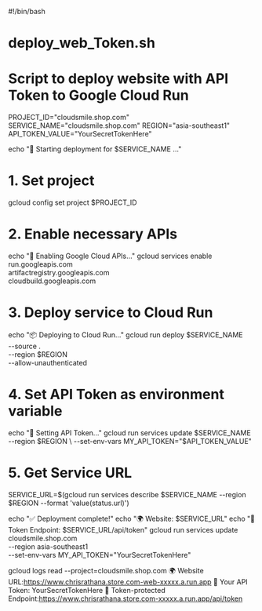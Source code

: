 #!/bin/bash
# deploy_web_Token.sh
# Script to deploy website with API Token to Google Cloud Run

PROJECT_ID="cloudsmile.shop.com"
SERVICE_NAME="cloudsmile.shop.com"
REGION="asia-southeast1"
API_TOKEN_VALUE="YourSecretTokenHere"

echo "🚀 Starting deployment for $SERVICE_NAME ..."

# 1. Set project
gcloud config set project $PROJECT_ID

# 2. Enable necessary APIs
echo "📡 Enabling Google Cloud APIs..."
gcloud services enable run.googleapis.com \
    artifactregistry.googleapis.com \
    cloudbuild.googleapis.com

# 3. Deploy service to Cloud Run
echo "📦 Deploying to Cloud Run..."
gcloud run deploy $SERVICE_NAME \
    --source . \
    --region $REGION \
    --allow-unauthenticated

# 4. Set API Token as environment variable
echo "🔑 Setting API Token..."
gcloud run services update $SERVICE_NAME \
    --region $REGION \
    --set-env-vars MY_API_TOKEN="$API_TOKEN_VALUE"

# 5. Get Service URL
SERVICE_URL=$(gcloud run services describe $SERVICE_NAME --region $REGION --format 'value(status.url)')

echo "✅ Deployment complete!"
echo "🌍 Website: $SERVICE_URL"
echo "🔑 Token Endpoint: $SERVICE_URL/api/token"
gcloud run services update cloudsmile.shop.com\
  --region asia-southeast1 \
  --set-env-vars MY_API_TOKEN="YourSecretTokenHere"
  
  gcloud logs read --project=cloudsmile.shop.com
  🌍 Website URL:https://www.chrisrathana.store.com-web-xxxxx.a.run.app
🔑 Your API Token: YourSecretTokenHere
🔗 Token-protected Endpoint:https://www.chrisrathana.store.com-xxxxx.a.run.app/api/token
